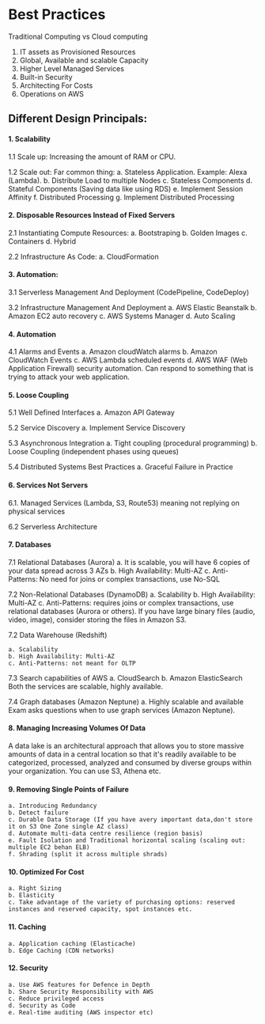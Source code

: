 # Best Practices

Traditional Computing vs Cloud computing

1. IT assets as Provisioned Resources
2. Global, Available and scalable Capacity
3. Higher Level Managed Services
4. Built-in Security
5. Architecting For Costs
6. Operations on AWS

## Different Design Principals:

#### 1. Scalability

1.1 Scale up: Increasing the amount of RAM or CPU.

1.2 Scale out: Far common thing:
    a. Stateless Application. Example: Alexa (Lambda).
    b. Distribute Load to multiple Nodes
    c. Stateless Components
    d. Stateful Components (Saving data like using RDS)
    e. Implement Session Affinity
    f. Distributed Processing
    g. Implement Distributed Processing

#### 2. Disposable Resources Instead of Fixed Servers

2.1 Instantiating Compute Resources:
    a. Bootstraping
    b. Golden Images
    c. Containers
    d. Hybrid

2.2 Infrastructure As Code:
    a. CloudFormation

#### 3. Automation:

3.1 Serverless Management And Deployment (CodePipeline, CodeDeploy)

3.2 Infrastructure Management And Deployment
    a. AWS Elastic Beanstalk
    b. Amazon EC2 auto recovery
    c. AWS Systems Manager
    d. Auto Scaling

#### 4. Automation

4.1 Alarms and Events
    a. Amazon cloudWatch alarms
    b. Amazon CloudWatch Events
    c. AWS Lambda scheduled events
    d. AWS WAF (Web Application Firewall) security automation. Can respond to something that is trying to attack your web application.

#### 5. Loose Coupling

5.1 Well Defined Interfaces
    a. Amazon API Gateway

5.2 Service Discovery
    a. Implement Service Discovery

5.3 Asynchronous Integration
    a. Tight coupling (procedural programming)
    b. Loose Coupling (independent phases using queues)

5.4 Distributed Systems Best Practices
    a. Graceful Failure in Practice

#### 6. Services Not Servers

6.1. Managed Services (Lambda, S3, Route53) meaning not replying on physical services

6.2 Serverless Architecture

#### 7. Databases

7.1 Relational Databases (Aurora)
    a. It is scalable, you will have 6 copies of your data spread across 3 AZs
    b. High Availability:  Multi-AZ
    c. Anti-Patterns: No need for joins or complex transactions, use No-SQL

7.2 Non-Relational Databases (DynamoDB)
    a. Scalability
    b. High Availability: Multi-AZ
    c. Anti-Patterns: requires joins or complex transactions, use relational databases (Aurora or others). If you have large binary files (audio, video, image), consider storing the files in Amazon S3.

7.2 Data Warehouse (Redshift)

    a. Scalability
    b. High Availability: Multi-AZ
    c. Anti-Patterns: not meant for OLTP

7.3 Search capabilities of AWS
    a. CloudSearch
    b. Amazon ElasticSearch
 Both the services are scalable, highly available.

 7.4 Graph databases (Amazon Neptune)
     a. Highly scalable and available
     Exam asks questions when to use graph services (Amazon Neptune).

#### 8. Managing Increasing Volumes Of Data

A data lake is an architectural approach that allows you to store massive amounts of data in a central location so that it's readily available to be categorized, processed, analyzed and consumed by diverse groups within your organization.
You can use S3, Athena etc.

#### 9. Removing Single Points of Failure
    a. Introducing Redundancy
    b. Detect failure
    c. Durable Data Storage (If you have avery important data,don't store it on S3 One Zone single AZ class)
    d. Automate multi-data centre resilience (region basis)
    e. Fault Isolation and Traditional horizontal scaling (scaling out: multiple EC2 behan ELB)
    f. Shrading (split it across multiple shrads)

#### 10. Optimized For Cost
    a. Right Sizing
    b. Elasticity
    c. Take advantage of the variety of purchasing options: reserved instances and reserved capacity, spot instances etc.

#### 11. Caching

    a. Application caching (Elasticache)
    b. Edge Caching (CDN networks)

#### 12. Security

    a. Use AWS features for Defence in Depth
    b. Share Security Responsibility with AWS
    c. Reduce privileged access
    d. Security as Code
    e. Real-time auditing (AWS inspector etc)
    